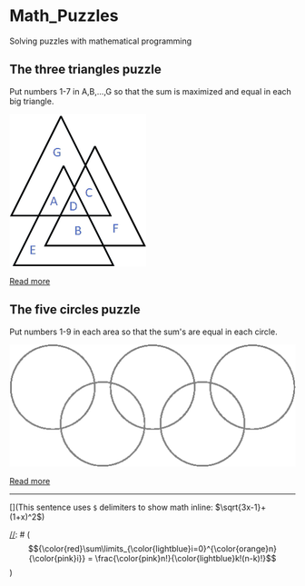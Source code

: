 # Math_Puzzles
 Solving puzzles with mathematical programming


## The three triangles puzzle
 Put numbers 1-7 in A,B,...,G so that the sum is maximized and equal in each big triangle.

![alt text](https://github.com/kjudom/Math_Puzzles/blob/main/Three_Triangles/3tri.png)


<!-- [Text](link) -->
[Read more](https://github.com/kjudom/Math_Puzzles/tree/main/Three_Triangles)

## The five circles puzzle
 Put numbers 1-9 in each area so that the sum's are equal in each circle.

![alt text](https://github.com/kjudom/Math_Puzzles/blob/main/Five_Circles/5circles.png)

<!-- [Text](link) -->
[Read more](https://github.com/kjudom/Math_Puzzles/tree/main/Five_Circles)

---
[//]: # (**These are just for testing equations**)

[](This sentence uses `$` delimiters to show math inline:  $\sqrt{3x-1}+(1+x)^2$)

[//]: # ($${\color{red}\sum\limits_{\color{lightblue}i=0}^{\color{orange}n} {\color{pink}i}} = \frac{\color{pink}n!}{\color{lightblue}k!(n-k)!}$$)

[//]: # (<img src="https://render.githubusercontent.com/render/math?math=x_{1,2} = \frac{-b \pm \sqrt{b^2-4ac}}{2b}">)
